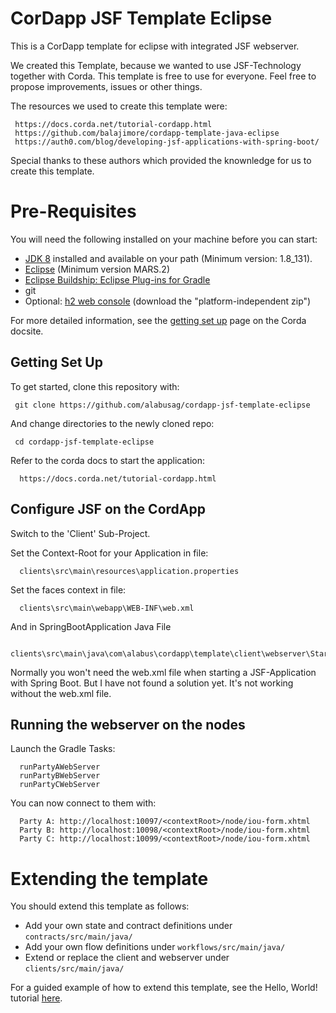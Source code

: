 

# CorDapp JSF Template Eclipse

This is a CorDapp template for eclipse with integrated JSF webserver.

We created this Template, because we wanted to use  JSF-Technology together with Corda. This template is free to use for everyone. Feel free to propose improvements, issues or other things.

The resources we used to create this template were:

     https://docs.corda.net/tutorial-cordapp.html
     https://github.com/balajimore/cordapp-template-java-eclipse 
     https://auth0.com/blog/developing-jsf-applications-with-spring-boot/

Special thanks to these authors which provided the knownledge for us to create this template.

# Pre-Requisites


You will need the following installed on your machine before you can start:

* [JDK 8](http://www.oracle.com/technetwork/java/javase/downloads/jdk8-downloads-2133151.html) 
  installed and available on your path (Minimum version: 1.8_131).
* [Eclipse](http://www.eclipse.org/downloads/) (Minimum version MARS.2)
* [Eclipse Buildship: Eclipse Plug-ins for Gradle](https://projects.eclipse.org/projects/tools.buildship/downloads)
* git
* Optional: [h2 web console](http://www.h2database.com/html/download.html)
  (download the "platform-independent zip")

For more detailed information, see the
[getting set up](https://docs.corda.net/getting-set-up.html) page on the
Corda docsite.


## Getting Set Up

To get started, clone this repository with:

     git clone https://github.com/alabusag/cordapp-jsf-template-eclipse

And change directories to the newly cloned repo:

     cd cordapp-jsf-template-eclipse

Refer to the corda docs to start the application:

      https://docs.corda.net/tutorial-cordapp.html

## Configure JSF on the CordApp

Switch to the 'Client' Sub-Project.

Set the Context-Root for your Application in file:

      clients\src\main\resources\application.properties

Set the faces context in file:

      clients\src\main\webapp\WEB-INF\web.xml

And in SpringBootApplication Java File      

      clients\src\main\java\com\alabus\cordapp\template\client\webserver\Starter.java
      
Normally you won't need the web.xml file when starting a JSF-Application with Spring Boot. But I have not found a solution yet. It's not working without the web.xml file.

## Running the webserver on the nodes

Launch the Gradle Tasks:

      runPartyAWebServer
      runPartyBWebServer
      runPartyCWebServer

You can now connect to them with:

      Party A: http://localhost:10097/<contextRoot>/node/iou-form.xhtml
      Party B: http://localhost:10098/<contextRoot>/node/iou-form.xhtml
      Party C: http://localhost:10099/<contextRoot>/node/iou-form.xhtml

# Extending the template

You should extend this template as follows:

* Add your own state and contract definitions under `contracts/src/main/java/`
* Add your own flow definitions under `workflows/src/main/java/`
* Extend or replace the client and webserver under `clients/src/main/java/`

For a guided example of how to extend this template, see the Hello, World! tutorial 
[here](https://docs.corda.net/hello-world-introduction.html).
